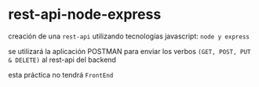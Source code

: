 # rest-api-node-express
creación de una `rest-api` utilizando tecnologías javascript: `node y express`

se utilizará la aplicación POSTMAN para enviar los verbos `(GET, POST, PUT & DELETE)` al rest-api del backend

esta práctica no tendrá `FrontEnd`
